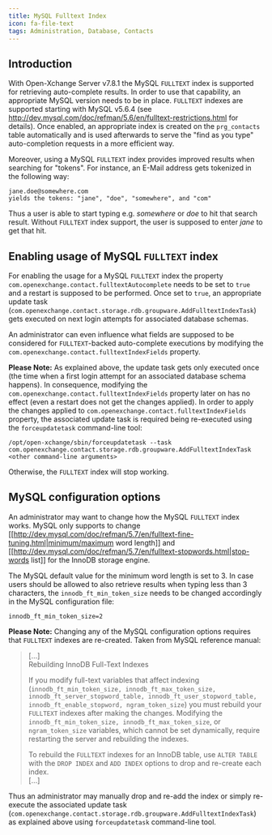 ```yaml
---
title: MySQL Fulltext Index
icon: fa-file-text
tags: Administration, Database, Contacts
---
```


## Introduction

With Open-Xchange Server v7.8.1 the MySQL ``FULLTEXT`` index is supported for retrieving auto-complete results. In order to use that capability, an appropriate MySQL version needs to be in place. ``FULLTEXT`` indexes are supported starting with MySQL v5.6.4 (see http://dev.mysql.com/doc/refman/5.6/en/fulltext-restrictions.html for details). Once enabled, an appropriate index is created on the ``prg_contacts`` table automatically and is used afterwards to serve the "find as you type" auto-completion requests in a more efficient way. 

Moreover, using a MySQL ``FULLTEXT`` index provides improved results when searching for "tokens". For instance, an E-Mail address gets tokenized in the following way:

```
jane.doe@somewhere.com
yields the tokens: "jane", "doe", "somewhere", and "com"
```

Thus a user is able to start typing e.g. *somewhere* or *doe* to hit that search result. Without ``FULLTEXT`` index support, the user is supposed to enter *jane* to get that hit.


## Enabling usage of MySQL ``FULLTEXT`` index

For enabling the usage for a MySQL ``FULLTEXT`` index the property ``com.openexchange.contact.fulltextAutocomplete`` needs to be set to ``true`` and a restart is supposed to be performed. Once set to ``true``, an appropriate update task (``com.openexchange.contact.storage.rdb.groupware.AddFulltextIndexTask``) gets executed on next login attempts for associated database schemas.

An administrator can even influence what fields are supposed to be considered for ``FULLTEXT``-backed auto-complete executions by modifying the ``com.openexchange.contact.fulltextIndexFields`` property.

**Please Note:** As explained above, the update task gets only executed once (the time when a first login attempt for an associated database schema happens). In consequence, modifying the ``com.openexchange.contact.fulltextIndexFields`` property later on has no effect (even a restart does not get the changes applied). In order to apply the changes applied to ``com.openexchange.contact.fulltextIndexFields`` property, the associated update task is required being re-executed using the ``forceupdatetask`` command-line tool:

```
/opt/open-xchange/sbin/forceupdatetask --task com.openexchange.contact.storage.rdb.groupware.AddFulltextIndexTask <other command-line arguments>
```

Otherwise, the ``FULLTEXT`` index will stop working.


## MySQL configuration options

An administrator may want to change how the MySQL ``FULLTEXT`` index works. MySQL only supports to change [[http://dev.mysql.com/doc/refman/5.7/en/fulltext-fine-tuning.html|minimum/maximum word length]] and [[http://dev.mysql.com/doc/refman/5.7/en/fulltext-stopwords.html|stop-words list]] for the InnoDB storage engine.

The MySQL default value for the minimum word length is set to 3. In case users should be allowed to also retrieve results when typing less than 3 characters, the ``innodb_ft_min_token_size`` needs to be changed accordingly in the MySQL configuration file:

```
innodb_ft_min_token_size=2
```

**Please Note:** Changing any of the MySQL configuration options requires that ``FULLTEXT`` indexes are re-created. Taken from MySQL reference manual:

> [...]  
> Rebuilding InnoDB Full-Text Indexes
> 
> If you modify full-text variables that affect indexing (``innodb_ft_min_token_size, innodb_ft_max_token_size, innodb_ft_server_stopword_table, innodb_ft_user_stopword_table, innodb_ft_enable_stopword, ngram_token_size``) you must rebuild your ``FULLTEXT`` indexes after making the changes. Modifying the ``innodb_ft_min_token_size, innodb_ft_max_token_size``, or ``ngram_token_size`` variables, which cannot be set dynamically, require restarting the server and rebuilding the indexes.
> 
> To rebuild the ``FULLTEXT`` indexes for an InnoDB table, use ``ALTER TABLE`` with the ``DROP INDEX`` and ``ADD INDEX`` options to drop and re-create each index.  
> [...]

Thus an administrator may manually drop and re-add the index or simply re-execute the associated update task (``com.openexchange.contact.storage.rdb.groupware.AddFulltextIndexTask``) as explained above using ``forceupdatetask`` command-line tool.
